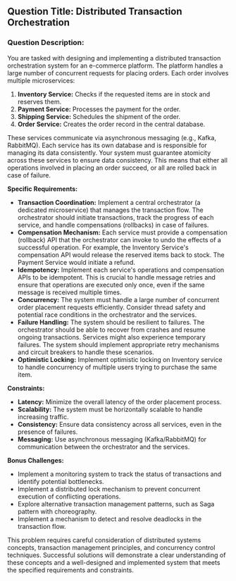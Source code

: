 ## Question Title: Distributed Transaction Orchestration

### Question Description:

You are tasked with designing and implementing a distributed transaction orchestration system for an e-commerce platform. The platform handles a large number of concurrent requests for placing orders. Each order involves multiple microservices:

1.  **Inventory Service:** Checks if the requested items are in stock and reserves them.
2.  **Payment Service:** Processes the payment for the order.
3.  **Shipping Service:** Schedules the shipment of the order.
4.  **Order Service:** Creates the order record in the central database.

These services communicate via asynchronous messaging (e.g., Kafka, RabbitMQ). Each service has its own database and is responsible for managing its data consistently. Your system must guarantee atomicity across these services to ensure data consistency. This means that either all operations involved in placing an order succeed, or all are rolled back in case of failure.

**Specific Requirements:**

*   **Transaction Coordination:** Implement a central orchestrator (a dedicated microservice) that manages the transaction flow. The orchestrator should initiate transactions, track the progress of each service, and handle compensations (rollbacks) in case of failures.
*   **Compensation Mechanism:** Each service must provide a compensation (rollback) API that the orchestrator can invoke to undo the effects of a successful operation. For example, the Inventory Service's compensation API would release the reserved items back to stock. The Payment Service would initiate a refund.
*   **Idempotency:** Implement each service's operations and compensation APIs to be idempotent. This is crucial to handle message retries and ensure that operations are executed only once, even if the same message is received multiple times.
*   **Concurrency:** The system must handle a large number of concurrent order placement requests efficiently. Consider thread safety and potential race conditions in the orchestrator and the services.
*   **Failure Handling:** The system should be resilient to failures. The orchestrator should be able to recover from crashes and resume ongoing transactions. Services might also experience temporary failures. The system should implement appropriate retry mechanisms and circuit breakers to handle these scenarios.
*   **Optimistic Locking:** Implement optimistic locking on Inventory service to handle concurrency of multiple users trying to purchase the same item.

**Constraints:**

*   **Latency:** Minimize the overall latency of the order placement process.
*   **Scalability:** The system must be horizontally scalable to handle increasing traffic.
*   **Consistency:** Ensure data consistency across all services, even in the presence of failures.
*   **Messaging:** Use asynchronous messaging (Kafka/RabbitMQ) for communication between the orchestrator and the services.

**Bonus Challenges:**

*   Implement a monitoring system to track the status of transactions and identify potential bottlenecks.
*   Implement a distributed lock mechanism to prevent concurrent execution of conflicting operations.
*   Explore alternative transaction management patterns, such as Saga pattern with choreography.
*   Implement a mechanism to detect and resolve deadlocks in the transaction flow.

This problem requires careful consideration of distributed systems concepts, transaction management principles, and concurrency control techniques. Successful solutions will demonstrate a clear understanding of these concepts and a well-designed and implemented system that meets the specified requirements and constraints.
